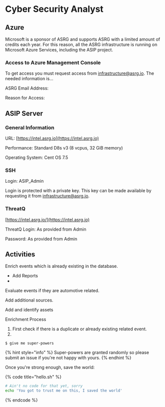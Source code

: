 # Cyber Security Analyst

## Azure&#x20;

Microsoft is a sponsor of ASRG and supports ASRG with a limited amount of credits each year.  For this reason, all the ASRG infrastructure is running on Microsoft Azure Services, including the ASIP project.

### Access to Azure Management Console

To get access you must request access from infrastructure@asrg.io.  The needed information is...&#x20;

ASRG Email Address:

Reason for Access:

## ASIP Server

### General Information

URL: [https://intel.asrg.io](https://intel.asrg.io)

Performance: Standard D8s v3 (8 vcpus, 32 GiB memory)

Operating System: Cent OS 7.5

### SSH&#x20;

Login: ASIP\_Admin

Login is protected with a private key.  This key can be made available by requesting it from [infrastructure@asrg.io](mailto:infrastructure@asrg.io).&#x20;

### ThreatQ

[https://intel.asrg.io/](https://intel.asrg.io)

ThreatQ Login: As provided from Admin

Password: As provided from Admin



## Activities

Enrich events which is already existing in the database.

* Add Reports
*

Evaluate events if they are automotive related.

Add additional sources.

Add and identify assets



Enrichment Process

1. First check if there is a duplicate or already existing related event.&#x20;
2.





```
$ give me super-powers
```

{% hint style="info" %}
&#x20;Super-powers are granted randomly so please submit an issue if you're not happy with yours.
{% endhint %}

Once you're strong enough, save the world:

{% code title="hello.sh" %}
```bash
# Ain't no code for that yet, sorry
echo 'You got to trust me on this, I saved the world'
```
{% endcode %}

